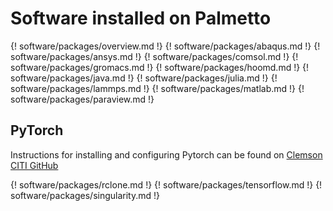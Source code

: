 # Software installed on Palmetto


{! software/packages/overview.md !}
{! software/packages/abaqus.md !}
{! software/packages/ansys.md !}
{! software/packages/comsol.md !}
{! software/packages/gromacs.md !}
{! software/packages/hoomd.md !}
{! software/packages/java.md !}
{! software/packages/julia.md !}
{! software/packages/lammps.md !}
{! software/packages/matlab.md !}
{! software/packages/paraview.md !}

## PyTorch

Instructions for installing and configuring Pytorch can be found on [Clemson CITI GitHub](https://github.com/clemsonciti/palmetto-examples/tree/master/PyTorch)

{! software/packages/rclone.md !}
{! software/packages/tensorflow.md !}
{! software/packages/singularity.md !}

